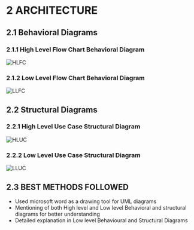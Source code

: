 # 2 ARCHITECTURE

## 2.1 Behavioral Diagrams

### 2.1.1 High Level Flow Chart Behavioral Diagram

![HLFC](https://user-images.githubusercontent.com/98836479/157879934-0d153a36-abf2-42ba-a98f-9d397cc85d40.PNG)

### 2.1.2 Low Level Flow Chart Behavioral Diagram

![LLFC](https://user-images.githubusercontent.com/98836479/157879997-172fa19e-0c6d-41e5-9d02-e89c4893da5d.PNG)

## 2.2 Structural Diagrams

### 2.2.1 High Level Use Case Structural Diagram

![HLUC](https://user-images.githubusercontent.com/98836479/157850607-da14433f-e499-4e9d-a15a-0b3641588330.PNG)

### 2.2.2 Low Level Use Case Structural Diagram

![LLUC](https://user-images.githubusercontent.com/98836479/157853493-14df14af-117e-49bc-88a0-df75bc8a376c.PNG)

## 2.3 BEST METHODS FOLLOWED

* Used microsoft word as a drawing tool for UML diagrams
* Mentioning of both High level and Low level Behavioral and structural diagrams for better understanding
* Detailed explanation in Low level Behavioural and Structural Diagrams

